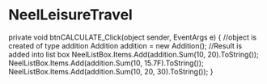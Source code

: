 # NeelLeisureTravel
private void btnCALCULATE_Click(object sender, EventArgs e)
        {
            //object is created of type addition
            Addition addition = new Addition();
            //Result is added into list box
            NeelListBox.Items.Add(addition.Sum(10, 20).ToString());
            NeelListBox.Items.Add(addition.Sum(10, 15.7F).ToString());
            NeelListBox.Items.Add(addition.Sum(10, 20, 30).ToString());
        }
